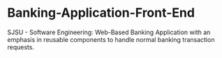 # Banking-Application-Front-End
SJSU - Software Engineering: Web-Based Banking Application with an emphasis in reusable components to handle normal banking transaction requests.  
